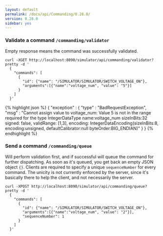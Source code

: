 ```yaml
---
layout: default
permalink: /docs/api/Commanding/0.28.0/
version: 0.28.0
sidebar: yes
---
```


### Validate a command `/commanding/validator`
Empty response means the command was successfully validated.

```
curl -XGET http://localhost:8090/simulator/api/commanding/validator?pretty -d '
  {
    "commands": [
      {
        "id": {"name": "/SIMULATOR/SIMULATOR/SWITCH_VOLTAGE_ON"},
        "arguments":[{"name":"voltage_num", "value": "5"}]
      }
    ]
  }'
```

{% highlight json %}
{
  "exception" : {
    "type" : "BadRequestException",
    "msg" : "Cannot assign value to voltage_num: Value 5 is not in the range required for the type IntegerDataType name:voltage_num sizeInBits:32 signed: false, validRange: [1,3], encoding: IntegerDataEncoding(sizeInBits:8, encoding:unsigned, defaultCalibrator:null byteOrder:BIG_ENDIAN)"
  }
}
{% endhighlight %}

### Send a command `/commanding/queue`
Will perform validation first, and if successful will queue the command for further dispatching. As soon as it's queued, you get back an empty JSON object `{}`. Clients are required to specify a unique `sequenceNumber` for every command. The unicity is not currently enforced by the server, since it's basically there to help the client, and not necessarily the server.

```
curl -XPOST http://localhost:8090/simulator/api/commanding/queue?pretty -d '
  {
    "commands": [
      {
        "id": {"name": "/SIMULATOR/SIMULATOR/SWITCH_VOLTAGE_ON"},
        "arguments":[{"name":"voltage_num", "value": "2"}],
        "sequenceNumber": 1
      }
    ]
  }'
```
